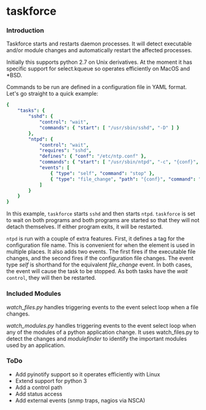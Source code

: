 taskforce
=========

### Introduction ###
Taskforce starts and restarts daemon processes.  It will detect executable and/or module changes and automatically restart the affected processes.

Initially this supports python 2.7 on Unix derivatives.  At the moment it has specific support for select.kqueue so operates efficiently on MacOS and *BSD.

Commands to be run are defined in a configuration file in YAML format.  Let's go straight to a quick example:

```YAML
{
    "tasks": {
        "sshd": {
            "control": "wait",
            "commands": { "start": [ "/usr/sbin/sshd", "-D" ] }
        },
        "ntpd": {
            "control": "wait",
            "requires": "sshd",
            "defines": { "conf": "/etc/ntp.conf" },
            "commands": { "start": [ "/usr/sbin/ntpd", "-c", "{conf}", "-n"] },
            "events": [
                { "type": "self", "command": "stop" },
                { "type": "file_change", "path": "{conf}", "command": "stop" }
            ]
        }
    }
}
```
In this example, `taskforce` starts `sshd` and then starts `ntpd`.  `taskforce` is set to wait on both programs and both
programs are started so that they will not detach themselves.  If either program exits, it will be restarted.

`ntpd` is run with a couple of extra features.  First, it defines a tag for the configuration file name.  This is convenient
for when the element is used in multiple places.  It also adds two events.  The first fires if the executable file changes, and
the second fires if the configuration file changes.  The event type _self_ is shorthand for the equivalent _file_change_ event.
In both cases, the event will cause the task to be stopped.  As both tasks have the _wait_ `control`, they will then be
restarted.

### Included Modules ###
*watch_files.py* handles triggering events to the event select loop when a file changes.

*watch_modules.py* handles triggering events to the event select loop when any of the modules of a python application change.
    It uses watch_files.py to detect the changes and *modulefinder* to identify the important modules used by an application.

### ToDo ###
* Add pyinotify support so it operates efficiently with Linux
* Extend support for python 3
* Add a control path
* Add status access
* Add external events (snmp traps, nagios via NSCA)
